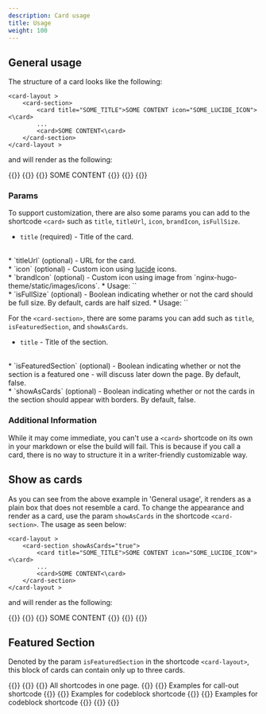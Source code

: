 ```yaml
---
description: Card usage
title: Usage
weight: 100
---
```

## General usage
The structure of a card looks like the following:
```plaintext
<card-layout >
    <card-section>
        <card title="SOME_TITLE">SOME CONTENT icon="SOME_LUCIDE_ICON"><\card>
        ...
        <card>SOME CONTENT<\card>
    </card-section>
</card-layout >
```

and will render as the following:
<div data-testid="cards-test__basic">
  {{<card-layout >}}
    {{<card-section>}}
      {{<card title="SOME_TITLE">}}
        SOME CONTENT
      {{</card >}}
    {{</card-section>}}
  {{</card-layout >}}
</div>

### Params 
To support customization, there are also some params you can add to the shortcode `<card>` such as `title`, `titleUrl`, `icon`, `brandIcon`, `isFullSize`.

* `title` (required) - Title of the card. 
<br>
* `titleUrl` (optional) - URL for the card.
<br>
* `icon` (optional) - Custom icon using <a href="https://lucide.dev/icons/">lucide</a> icons.
<br>
* `brandIcon` (optional) - Custom icon using image from  `nginx-hugo-theme/static/images/icons`.
  * Usage: `<card brandIcon="NGINX-App-Protect-WAF-product-icon"...>`
<br>
* `isFullSize` (optional) - Boolean indicating whether or not the card should be full size. By default, cards are half sized.
  * Usage: `<card isFullSize="true"...>`

For the `<card-section>`, there are some params you can add such as `title`, `isFeaturedSection`, and `showAsCards`.
* `title` - Title of the section.
<br>
* `isFeaturedSection` (optional) - Boolean indicating whether or not the section is a featured one - will discuss later down the page. By default, false.
<br> 
* `showAsCards` (optional) - Boolean indicating whether or not the cards in the section should appear with borders. By default, false.

### Additional Information
While it may come immediate, you can't use a `<card>` shortcode on its own in your markdown or else the build will fail. This is because if you call a card, there is no way to structure it in a writer-friendly customizable way. 

## Show as cards
As you can see from the above example in 'General usage', it renders as a plain box that does not resemble a card. To change the appearance and render as a card, use the param `showAsCards` in the shortcode `<card-section>`. The usage as seen below:
```plaintext
<card-layout >
    <card-section showAsCards="true">
        <card title="SOME_TITLE">SOME CONTENT icon="SOME_LUCIDE_ICON"><\card>
        ...
        <card>SOME CONTENT<\card>
    </card-section>
</card-layout >
```
and will render as the following:
<div data-testid="cards-test__showAsCards">
  {{<card-layout >}}
    {{<card-section showAsCards="true">}}
      {{<card title="SOME_TITLE">}}
        SOME CONTENT
      {{</card >}}
    {{</card-section>}}
  {{</card-layout >}}
</div>

## Featured Section
Denoted by the param `isFeaturedSection` in the shortcode `<card-layout>`, this block of cards can contain only up to three cards.

<div data-testid="cards-test__featuredSection">
  {{<card-layout >}}
    {{<card-section showAsCards="true" isFeaturedSection="true">}}
      {{<card title="Everything" titleUrl="everything" icon="circle-dot-dashed">}}
        All shortcodes in one page.
      {{</card >}}
      {{<card title="Call Out usages" titleUrl="call-out/all-callouts/" icon="message-square">}}
        Examples for call-out shortcode
      {{</card >}}
      {{<card title="Code Block usages" titleUrl="code-blocks/code-blocks-highlighting/" icon="code">}}
        Examples for codeblock shortcode
      {{</card >}}
      {{<card title="Code Block usages" titleUrl="code-blocks/code-blocks-highlighting/" icon="code">}}
        Examples for codeblock shortcode
      {{</card >}}
    {{</card-section>}}
  {{</card-layout >}}
</div>